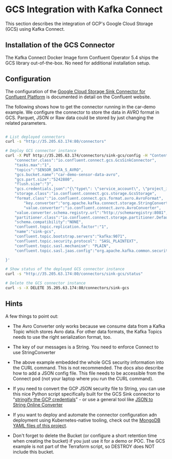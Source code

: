 # GCS Integration with Kafka Connect

This section describes the integration of GCP's Google Cloud Storage (GCS) using Kafka Connect.

## Installation of the GCS Connector

The Kafka Connect Docker Image form Confluent Operator 5.4 ships the GCS library out-of-the-box. No need for additional installation setup.

## Configuration

The configuration of the [Google Cloud Storage Sink Connector for Confluent Platform](https://docs.confluent.io/current/connect/kafka-connect-gcs/index.html) is documented in detail on the Confluent website.

The following shows how to get the connector running in the car-demo example. We configure the connector to store the data in AVRO format in GCS. Parquet, JSON or Raw data could be stored by just changing the related parameters.

```bash

# List deployed connectors
curl -s "http://35.205.63.174:80/connectors"

# Deploy GCS connector instance
curl -X PUT http://35.205.63.174/connectors/sink-gcs/config -H "Content-Type: application/json" -d ' {
	"connector.class":"io.confluent.connect.gcs.GcsSinkConnector",
	"tasks.max":"1",
	"topics":"SENSOR_DATA_S_AVRO",
	"gcs.bucket.name":"car-demo-sensor-data-avro",
	"gcs.part.size":"5242880",
	"flush.size":"3",
	"gcs.credentials.json":"{\"type\": \"service_account\", \"project_id\": \"TODO\", \"private_key_id\": \"TODO\\n\", \"client_email\": \"administrator@restrada--project.iam.gserviceaccount.com\", \"client_id\": \"104520591841340402330\", \"auth_uri\": \"https://accounts.google.com/o/oauth2/auth\", \"token_uri\": \"https://oauth2.googleapis.com/token\", \"auth_provider_x509_cert_url\": \"https://www.googleapis.com/oauth2/v1/certs\", \"client_x509_cert_url\": \"https://www.googleapis.com/robot/v1/metadata/x509/administrator%40restrada--project.iam.gserviceaccount.com\"}",
	"storage.class":"io.confluent.connect.gcs.storage.GcsStorage",
	"format.class":"io.confluent.connect.gcs.format.avro.AvroFormat",
      	"key.converter":"org.apache.kafka.connect.storage.StringConverter",
      	"value.converter":"io.confluent.connect.avro.AvroConverter",
	"value.converter.schema.registry.url":"http://schemaregistry:8081",
	"partitioner.class":"io.confluent.connect.storage.partitioner.DefaultPartitioner",
	"schema.compatibility":"NONE",
	"confluent.topic.replication.factor":"1",
	"name":"sink-gcs",
	"confluent.topic.bootstrap.servers":"kafka:9071",
	"confluent.topic.security.protocol": "SASL_PLAINTEXT",
	"confluent.topic.sasl.mechanism": "PLAIN",
	"confluent.topic.sasl.jaas.config":"org.apache.kafka.common.security.plain.PlainLoginModule required username=\"test\" password=\"test123\";"

}'

# Show status of the deployed GCS connector instance
curl -s "http://35.205.63.174:80/connectors/sink-gcs/status"

# Delete the GCS connector instance
curl -s -X DELETE 35.205.63.174:80/connectors/sink-gcs
```

## Hints

A few things to point out:

- The Avro Converter only works because we consume data from a Kafka Topic which stores Avro data. For other data formats, the Kafka Topics needs to use the right serialization format, too.

- The key of our messages is a String. You need to enforce Connect to use StringConverter

- The above example embedded the whole GCS security information into the CURL command. This is not recommended. The docs also describe how to add a JSON config file. This file needs to be accessible from the Connect pod (not your laptop where you run the CURL command).

- If you need to convert the GCP JSON security file to String, you can use this nice Python script specifically built for the GCS Sink connector to "[stringify the GCP credentials](https://github.com/NathanNam/stringify-gcp-credentials)" - or use a general tool like [JSON to String Online Converter](https://tools.knowledgewalls.com/jsontostring)

- If you want to deploy and automate the connector configuration adn deployment using Kubernetes-native tooling, check out the [MongoDB YAML files of this project](https://github.com/uurl/hivemq-mqtt-tensorflow-kafka-realtime-iot-machine-learning-training-inference/tree/master/infrastructure/kafka-connect/mongodb).

- Don't forget to delete the Bucket (or configure a short retention time when creating the bucket) if you just use it for a demo or POC. The GCS example is not part of the Terraform script, so DESTROY does NOT include this bucket.
